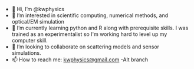 - 👋 Hi, I’m @kwphysics
- 👀 I’m interested in scientific computing, numerical methods, and optical/EM simulation
- 🌱 I’m currently learning python and R along with prerequisite skills. I was trained as an experimentalist so I'm working hard to level up my computer skill.
- 💞️ I’m looking to collaborate on scattering models and sensor simulations.
- 📫 How to reach me: kwphysics@gmail.com
-Alt branch

<!---
kwphysics/kwphysics is a ✨ special ✨ repository because its `README.md` (this file) appears on your GitHub profile.
You can click the Preview link to take a look at your changes.
--->
